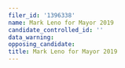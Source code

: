 ```yaml
---
filer_id: '1396338'
name: Mark Leno for Mayor 2019
candidate_controlled_id: ''
data_warning: 
opposing_candidate: 
title: Mark Leno for Mayor 2019
---
```

